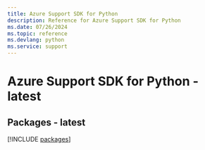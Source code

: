 ```yaml
---
title: Azure Support SDK for Python
description: Reference for Azure Support SDK for Python
ms.date: 07/26/2024
ms.topic: reference
ms.devlang: python
ms.service: support
---
```

# Azure Support SDK for Python - latest
## Packages - latest
[!INCLUDE [packages](support-index.md)]